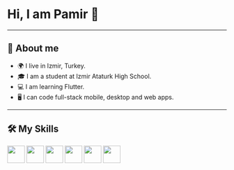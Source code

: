 # Hi, I am Pamir 👋

---

## 📌 About me
- 🌍 I live in Izmir, Turkey.
- 🎓 I am a student at Izmir Ataturk High School.
- 💻 I am learning Flutter.
- 🖥️ I can code full-stack mobile, desktop and web apps.

---

## 🛠 My Skills

<p align="left">
  <img src="https://cdn.jsdelivr.net/gh/devicons/devicon/icons/python/python-original.svg" width="40" />
  <img src="https://upload.wikimedia.org/wikipedia/commons/1/17/Google-flutter-logo.png" width="40" />
  <img src="https://cdn.jsdelivr.net/gh/devicons/devicon/icons/kotlin/kotlin-original.svg" width="40" />
  <img src="https://cdn.jsdelivr.net/gh/devicons/devicon/icons/dart/dart-original.svg" width="40" />
  <img src="https://cdn.jsdelivr.net/gh/devicons/devicon/icons/firebase/firebase-plain.svg" width="40" />
  <img src="https://cdn.jsdelivr.net/gh/devicons/devicon/icons/android/android-original.svg" width="40" />
</p>
